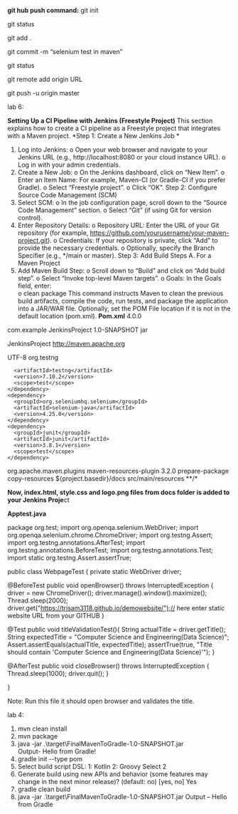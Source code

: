 **git hub push command:**
git init

git status

git add .

git commit -m “selenium test in maven”

git status

git remote add origin URL

git push -u origin master

lab 6:

**Setting Up a CI Pipeline with Jenkins (Freestyle Project)** 
This section explains how to create a CI pipeline as a Freestyle project that integrates with a Maven project. 
*Step 1: Create a New Jenkins Job *
1. Log into Jenkins: 
o Open your web browser and navigate to your Jenkins URL (e.g., 
http://localhost:8080 or your cloud instance URL). 
o Log in with your admin credentials. 
2. Create a New Job: 
o On the Jenkins dashboard, click on “New Item”. 
o Enter an Item Name: For example, Maven-CI (or Gradle-CI if you prefer 
Gradle). 
o Select “Freestyle project”. 
o Click “OK”. 
Step 2: Configure Source Code Management (SCM) 
1. Select SCM: 
o In the job configuration page, scroll down to the “Source Code Management” 
section. 
o Select “Git” (if using Git for version control). 
2. Enter Repository Details: 
o Repository URL: Enter the URL of your Git repository (for example, 
https://github.com/yourusername/your-maven-project.git). 
o Credentials: If your repository is private, click “Add” to provide the necessary 
credentials. 
o Optionally, specify the Branch Specifier (e.g., */main or master). 
Step 3: Add Build Steps 
A. For a Maven Project 
1. Add Maven Build Step: 
o Scroll down to “Build” and click on “Add build step”. 
o Select “Invoke top-level Maven targets”. 
o Goals: In the Goals field, enter:  
o clean package 
This command instructs Maven to clean the previous build artifacts, compile the code, run tests, and package the application into a JAR/WAR file. Optionally, set the POM File location if it is not in the default location (pom.xml).
**Pom.xml**
<project xmlns="http://maven.apache.org/POM/4.0.0" xmlns:xsi="http://www.w3.org/2001/XMLSchema-instance"
  xsi:schemaLocation="http://maven.apache.org/POM/4.0.0 http://maven.apache.org/xsd/maven-4.0.0.xsd">
  <modelVersion>4.0.0</modelVersion>

  <groupId>com.example</groupId>
  <artifactId>JenkinsProject</artifactId>
  <version>1.0-SNAPSHOT</version>
  <packaging>jar</packaging>

  <name>JenkinsProject</name>
  <url>http://maven.apache.org</url>

  <properties>
    <project.build.sourceEncoding>UTF-8</project.build.sourceEncoding>
  </properties>

  <dependencies>
    <dependency>
      <groupId>org.testng</groupId>

      <artifactId>testng</artifactId>
      <version>7.10.2</version>
      <scope>test</scope>
    </dependency>
    <dependency>
      <groupId>org.seleniumhq.selenium</groupId>
      <artifactId>selenium-java</artifactId>
      <version>4.25.0</version>
    </dependency>
    <dependency>
      <groupId>junit</groupId>
      <artifactId>junit</artifactId>
      <version>3.8.1</version>
      <scope>test</scope>
    </dependency>
  </dependencies>
  <build>
    <plugins>
           <plugin>
        <groupId>org.apache.maven.plugins</groupId>
        <artifactId>maven-resources-plugin</artifactId>
        <version>3.2.0</version>
        <executions>
          <execution>
          <phase>prepare-package</phase> <!-- Before packaging -->
          <goals>
            <goal>copy-resources</goal>
          </goals>
            <configuration>
              <outputDirectory>${project.basedir}/docs</outputDirectory>
              <resources>
                <resource>
                  <directory>src/main/resources</directory>
                  <includes>
                    <include>**/*</include> <!-- Copy all files in src/main/resources -->
                  </includes>
                </resource>
              </resources>
      </configuration>
    </execution>
  </executions>
</plugin>
</plugins>
</build>
</project>

**Now, index.html, style.css and logo.png files from docs folder is added to your Jenkins Proje**ct
 




**Apptest.java**

package org.test;
import org.openqa.selenium.WebDriver;
 import org.openqa.selenium.chrome.ChromeDriver;
 import org.testng.Assert;
 import org.testng.annotations.AfterTest;
 import org.testng.annotations.BeforeTest;
 import org.testng.annotations.Test;
 import static org.testng.Assert.assertTrue;

public class WebpageTest {
    private static WebDriver driver;

@BeforeTest
public void openBrowser() throws InterruptedException {
    driver = new ChromeDriver();
    driver.manage().window().maximize();
    Thread.sleep(2000);
    driver.get("https://trisam3118.github.io/demowebsite/");// here enter static website URL from your GITHUB 
}

@Test
public void titleValidationTest(){
    String actualTitle = driver.getTitle();
    String expectedTitle = "Computer Science and Engineering(Data Science)";
    Assert.assertEquals(actualTitle, expectedTitle);
    assertTrue(true, "Title should contain 'Computer Science and Engineering(Data Science)'");
}

@AfterTest
public void closeBrowser() throws InterruptedException {
    Thread.sleep(1000);
    driver.quit();
}

}

Note: Run this file it should open browser and validates the title.



lab 4:
1. mvn clean install
2. mvn package
3. java -jar .\target\FinalMavenToGradle-1.0-SNAPSHOT.jar  
	Output- Hello from Gradle!
4. gradle init --type pom     
5. Select build script DSL:
  1: Kotlin
  2: Groovy
	Select 2
6. Generate build using new APIs and behavior (some features may change in the next minor release)? (default: no) [yes, no] 
		Yes
7. gradle clean build
8. java -jar .\target\FinalMavenToGradle-1.0-SNAPSHOT.jar
	Output – Hello from Gradle


